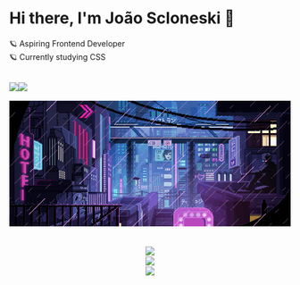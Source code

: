 <!--
**jscloneski/jscloneski** is a ✨ _special_ ✨ repository because its `README.md` (this file) appears on your GitHub profile.
-->

### <h1> Hi there, I'm João Scloneski 🚀 </h1>

🪐 Aspiring Frontend Developer
<br>
🪐 Currently studying CSS

<br>

<!--
Linkedin and email hyperlink
-->

 <div style="display: flex">
    <a 
       href="https://www.linkedin.com/in/jscloneskidev/" target="_blank" rel="noopener">
       <img src="https://img.shields.io/badge/-LinkedIn-%230077B5?style=for-the-badge&logo=linkedin&logoColor=white">
    </a>
    <a 
       href="mailto: jscloneski.dev@gmail.com" target="_blank">
       <img src="https://img.shields.io/badge/-Gmail-%23333?style=for-the-badge&logo=gmail&logoColor=white">
    </a>
  </div>

<!--
Gif:
-->
![](giphy.gif)

<br>

<!--
Read me status:
-->

  <div align="center">
   <img align="center" src="https://github-readme-stats.vercel.app/api?username=jscloneski&show_icons=true&hide=contribs,prs&theme=tokyonight" />
  </div>


<!--
Read me streak status:
-->

<div align="center">
 <img align="center" src="http://github-readme-streak-stats.herokuapp.com?user=jscloneski&theme=tokyonight"
</div>


<!--
Top languages:
-->

<div align="center">
 <img align="center" src="https://github-readme-stats.vercel.app/api/top-langs/?username=jscloneski&layout=compact&theme=tokyonight"
</div>


<br>



